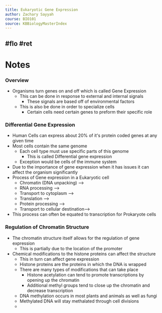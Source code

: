 ```yaml
---
title: Eukaryotic Gene Expression
author: Zachary Sayyah
course: BIO101
source: KBBiologyMasterIndex
---
```

#flo #ret
---

# Notes
### Overview
 - Organisms turn genes on and off which is called Gene Expression
	 - This can be done in response to external and internal signals
		 - These signals are based off of environmental factors
	 - This is also be done in order to specialize cells
		 - Certain cells need certain genes to preform their specific role

 ### Differential Gene Expression
  - Human Cells can express about 20% of it's protein coded genes at any given time
  - Most cells contain the same genome
	  - Each cell type must use specific parts of this genome
		  - This is called Differential gene expression
	  - Exception would be cells of the immune system
  - Due to the importance of gene expression when it has issues it can affect the organism significantly
  - Process of Gene expression in a Eukaryotic cell
	  - Chromatin (DNA unpacking) -->
	  - RNA processing -->
	  - Transport to cytoplasm -->
	  - Translation -->
	  - Protein processing -->
	  - Transport to cellular destination-->
  - This process can often be equated to transcription for Prokaryote cells

### Regulation of Chromatin Structure
 - The chromatin structure itself allows for the regulation of gene expression
	 - This is partially due to the location of the promoter
 - Chemical modifications to the histone proteins can affect the structure
	 - This in turn can affect gene expression
	 - Histone proteins are the proteins in which the DNA is wrapped
	 - There are many types of modifications that can take place
		 - Histone acetylation can tend to promote transcriptions by opening up the chromatin
		 - Additional methyl groups tend to close up the chromatin and decrease transcription
	 - DNA methylation occurs in most plants and animals as well as fungi
	 - Methylated DNA will stay methalated through cell divisions
	 - 
 